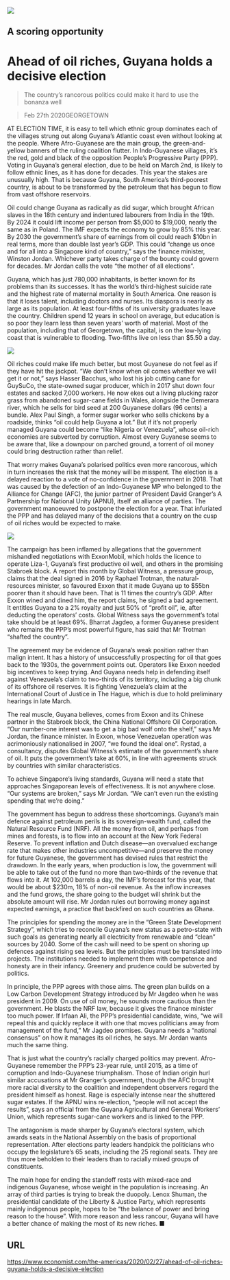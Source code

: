 ![](./images/20200229_AMP001_0.jpg)

## A scoring opportunity

# Ahead of oil riches, Guyana holds a decisive election

> The country’s rancorous politics could make it hard to use the bonanza well

> Feb 27th 2020GEORGETOWN

AT ELECTION TIME, it is easy to tell which ethnic group dominates each of the villages strung out along Guyana’s Atlantic coast even without looking at the people. Where Afro-Guyanese are the main group, the green-and-yellow banners of the ruling coalition flutter. In Indo-Guyanese villages, it’s the red, gold and black of the opposition People’s Progressive Party (PPP). Voting in Guyana’s general election, due to be held on March 2nd, is likely to follow ethnic lines, as it has done for decades. This year the stakes are unusually high. That is because Guyana, South America’s third-poorest country, is about to be transformed by the petroleum that has begun to flow from vast offshore reservoirs.

Oil could change Guyana as radically as did sugar, which brought African slaves in the 18th century and indentured labourers from India in the 19th. By 2024 it could lift income per person from $5,000 to $19,000, nearly the same as in Poland. The IMF expects the economy to grow by 85% this year. By 2030 the government’s share of earnings from oil could reach $10bn in real terms, more than double last year’s GDP. This could “change us once and for all into a Singapore kind of country,” says the finance minister, Winston Jordan. Whichever party takes charge of the bounty could govern for decades. Mr Jordan calls the vote “the mother of all elections”.

Guyana, which has just 780,000 inhabitants, is better known for its problems than its successes. It has the world’s third-highest suicide rate and the highest rate of maternal mortality in South America. One reason is that it loses talent, including doctors and nurses. Its diaspora is nearly as large as its population. At least four-fifths of its university graduates leave the country. Children spend 12 years in school on average, but education is so poor they learn less than seven years’ worth of material. Most of the population, including that of Georgetown, the capital, is on the low-lying coast that is vulnerable to flooding. Two-fifths live on less than $5.50 a day.



![](./images/20200229_AMM976.png)

Oil riches could make life much better, but most Guyanese do not feel as if they have hit the jackpot. “We don’t know when oil comes whether we will get it or not,” says Hasser Bacchus, who lost his job cutting cane for GuySuCo, the state-owned sugar producer, which in 2017 shut down four estates and sacked 7,000 workers. He now ekes out a living plucking razor grass from abandoned sugar-cane fields in Wales, alongside the Demerara river, which he sells for bird seed at 200 Guyanese dollars (96 cents) a bundle. Alex Paul Singh, a former sugar worker who sells chickens by a roadside, thinks “oil could help Guyana a lot.” But if it’s not properly managed Guyana could become “like Nigeria or Venezuela”, whose oil-rich economies are subverted by corruption. Almost every Guyanese seems to be aware that, like a downpour on parched ground, a torrent of oil money could bring destruction rather than relief.

That worry makes Guyana’s polarised politics even more rancorous, which in turn increases the risk that the money will be misspent. The election is a delayed reaction to a vote of no-confidence in the government in 2018. That was caused by the defection of an Indo-Guyanese MP who belonged to the Alliance for Change (AFC), the junior partner of President David Granger’s A Partnership for National Unity (APNU), itself an alliance of parties. The government manoeuvred to postpone the election for a year. That infuriated the PPP and has delayed many of the decisions that a country on the cusp of oil riches would be expected to make.



![](./images/20200229_AMC455.png)

The campaign has been inflamed by allegations that the government mishandled negotiations with ExxonMobil, which holds the licence to operate Liza-1, Guyana’s first productive oil well, and others in the promising Stabroek block. A report this month by Global Witness, a pressure group, claims that the deal signed in 2016 by Raphael Trotman, the natural-resources minister, so favoured Exxon that it made Guyana up to $55bn poorer than it should have been. That is 11 times the country’s GDP. After Exxon wined and dined him, the report claims, he signed a bad agreement. It entitles Guyana to a 2% royalty and just 50% of “profit oil”, ie, after deducting the operators’ costs. Global Witness says the government’s total take should be at least 69%. Bharrat Jagdeo, a former Guyanese president who remains the PPP’s most powerful figure, has said that Mr Trotman “shafted the country”.

The agreement may be evidence of Guyana’s weak position rather than malign intent. It has a history of unsuccessfully prospecting for oil that goes back to the 1930s, the government points out. Operators like Exxon needed big incentives to keep trying. And Guyana needs help in defending itself against Venezuela’s claim to two-thirds of its territory, including a big chunk of its offshore oil reserves. It is fighting Venezuela’s claim at the International Court of Justice in The Hague, which is due to hold preliminary hearings in late March.

The real muscle, Guyana believes, comes from Exxon and its Chinese partner in the Stabroek block, the China National Offshore Oil Corporation. “Our number-one interest was to get a big bad wolf onto the shelf,” says Mr Jordan, the finance minister. In Exxon, whose Venezuelan operation was acrimoniously nationalised in 2007, “we found the ideal one”. Rystad, a consultancy, disputes Global Witness’s estimate of the government’s share of oil. It puts the government’s take at 60%, in line with agreements struck by countries with similar characteristics.

To achieve Singapore’s living standards, Guyana will need a state that approaches Singaporean levels of effectiveness. It is not anywhere close. “Our systems are broken,” says Mr Jordan. “We can’t even run the existing spending that we’re doing.”

The government has begun to address these shortcomings. Guyana’s main defence against petroleum perils is its sovereign-wealth fund, called the Natural Resource Fund (NRF). All the money from oil, and perhaps from mines and forests, is to flow into an account at the New York Federal Reserve. To prevent inflation and Dutch disease—an overvalued exchange rate that makes other industries uncompetitive—and preserve the money for future Guyanese, the government has devised rules that restrict the drawdown. In the early years, when production is low, the government will be able to take out of the fund no more than two-thirds of the revenue that flows into it. At 102,000 barrels a day, the IMF’s forecast for this year, that would be about $230m, 18% of non-oil revenue. As the inflow increases and the fund grows, the share going to the budget will shrink but the absolute amount will rise. Mr Jordan rules out borrowing money against expected earnings, a practice that backfired on such countries as Ghana.

The principles for spending the money are in the “Green State Development Strategy”, which tries to reconcile Guyana’s new status as a petro-state with such goals as generating nearly all electricity from renewable and “clean” sources by 2040. Some of the cash will need to be spent on shoring up defences against rising sea levels. But the principles must be translated into projects. The institutions needed to implement them with competence and honesty are in their infancy. Greenery and prudence could be subverted by politics.

In principle, the PPP agrees with those aims. The green plan builds on a Low Carbon Development Strategy introduced by Mr Jagdeo when he was president in 2009. On use of oil money, he sounds more cautious than the government. He blasts the NRF law, because it gives the finance minister too much power. If Irfaan Ali, the PPP’s presidential candidate, wins, “we will repeal this and quickly replace it with one that moves politicians away from management of the fund,” Mr Jagdeo promises. Guyana needs a “national consensus” on how it manages its oil riches, he says. Mr Jordan wants much the same thing.

That is just what the country’s racially charged politics may prevent. Afro-Guyanese remember the PPP’s 23-year rule, until 2015, as a time of corruption and Indo-Guyanese triumphalism. Those of Indian origin hurl similar accusations at Mr Granger’s government, though the AFC brought more racial diversity to the coalition and independent observers regard the president himself as honest. Rage is especially intense near the shuttered sugar estates. If the APNU wins re-election, “people will not accept the results”, says an official from the Guyana Agricultural and General Workers’ Union, which represents sugar-cane workers and is linked to the PPP.

The antagonism is made sharper by Guyana’s electoral system, which awards seats in the National Assembly on the basis of proportional representation. After elections party leaders handpick the politicians who occupy the legislature’s 65 seats, including the 25 regional seats. They are thus more beholden to their leaders than to racially mixed groups of constituents.

The main hope for ending the standoff rests with mixed-race and indigenous Guyanese, whose weight in the population is increasing. An array of third parties is trying to break the duopoly. Lenox Shuman, the presidential candidate of the Liberty & Justice Party, which represents mainly indigenous people, hopes to be “the balance of power and bring reason to the house”. With more reason and less rancour, Guyana will have a better chance of making the most of its new riches. ■

## URL

https://www.economist.com/the-americas/2020/02/27/ahead-of-oil-riches-guyana-holds-a-decisive-election

